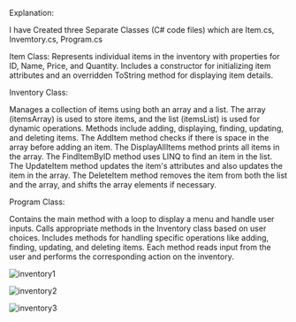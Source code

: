 Explanation:

I have Created three Separate Classes (C# code files) which are Item.cs, Invemtory.cs, Program.cs

Item Class:
Represents individual items in the inventory with properties for ID, Name, Price, and Quantity.
Includes a constructor for initializing item attributes and an overridden ToString method for displaying item details.

Inventory Class:

Manages a collection of items using both an array and a list.
The array (itemsArray) is used to store items, and the list (itemsList) is used for dynamic operations.
Methods include adding, displaying, finding, updating, and deleting items.
The AddItem method checks if there is space in the array before adding an item.
The DisplayAllItems method prints all items in the array.
The FindItemByID method uses LINQ to find an item in the list.
The UpdateItem method updates the item's attributes and also updates the item in the array.
The DeleteItem method removes the item from both the list and the array, and shifts the array elements if necessary.

Program Class:

Contains the main method with a loop to display a menu and handle user inputs.
Calls appropriate methods in the Inventory class based on user choices.
Includes methods for handling specific operations like adding, finding, updating, and deleting items.
Each method reads input from the user and performs the corresponding action on the inventory.


![inventory1](https://github.com/Sohaib0009/SyedSohaib_DotNet_Assignment_Centralogic/assets/97386434/f30c53d9-2c28-4b96-9d3a-9e40aa18c603)

![inventory2](https://github.com/Sohaib0009/SyedSohaib_DotNet_Assignment_Centralogic/assets/97386434/92e1ff94-eccb-4c66-9280-bc3ed7b0ad9a)

![inventory3](https://github.com/Sohaib0009/SyedSohaib_DotNet_Assignment_Centralogic/assets/97386434/ae644677-2e57-409f-b65a-407277bddf59)




